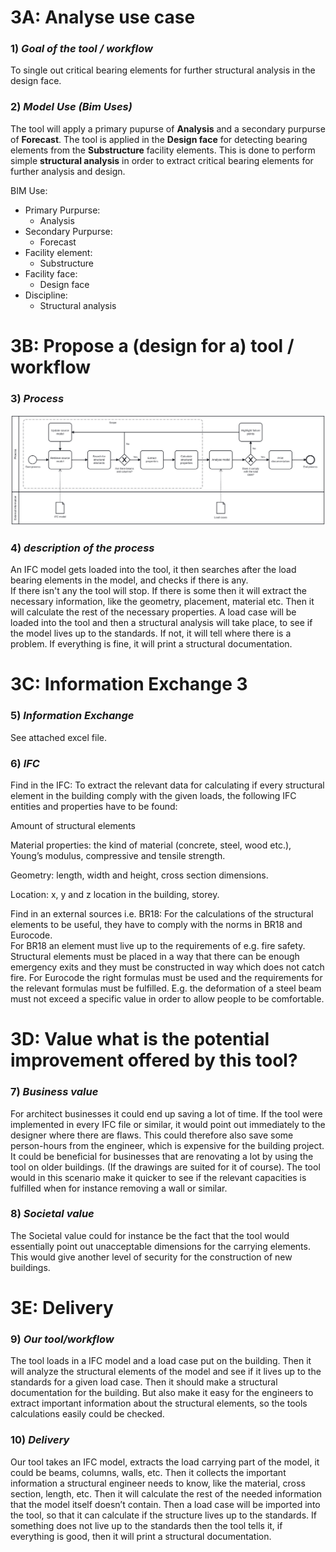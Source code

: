 
# 3A: Analyse use case


### 1) *Goal of the tool / workflow*
To single out critical bearing elements for further structural analysis in the design face. 

### 2) *Model Use (Bim Uses)*

The tool will apply a primary pupurse of **Analysis** and a secondary purpurse of **Forecast**. 
The tool is applied in the **Design face** for detecting bearing elements from the **Substructure** facility elements. 
This is done to perform simple **structural analysis** in order to extract critical bearing elements for further analysis and design. 

BIM Use:
- Primary Purpurse:
    - Analysis
- Secondary Purpurse: 
    - Forecast
- Facility element: 
    - Substructure
- Facility face:
    - Design face
- Discipline: 
    - Structural analysis

# 3B: Propose a (design for a) tool / workflow


### 3) *Process*
<IMG src="IMG_folder/A3 BPMN Group 14.svg">

### 4) *description of the process*
An IFC model gets loaded into the tool, it then searches after the load bearing elements in the model, and checks if there is any.  
If there isn't any the tool will stop. If there is some then it will extract the necessary information, like the geometry, placement, material etc. Then it will calculate the rest of the necessary properties. A load case will be loaded into the tool and then a structural analysis will take place, to see if the model lives up to the standards. If not, it will tell where there is a problem. If everything is fine, it will print a structural documentation.  


# 3C: Information Exchange 3


### 5) *Information Exchange*
See attached excel file.
 
### 6) *IFC*
Find in the IFC:
To extract the relevant data for calculating if every structural element in the building comply with the given loads, the following IFC entities and properties have to be found: 

Amount of structural elements 

Material properties: the kind of material (concrete, steel, wood etc.), Young’s modulus, compressive and tensile strength. 

Geometry: length, width and height, cross section dimensions. 

Location: x, y and z location in the building, storey. 

Find in an external sources i.e. BR18: 
For the calculations of the structural elements to be useful, they have to comply with the norms in BR18 and Eurocode.  
For BR18 an element must live up to the requirements of e.g. fire safety. Structural elements must be placed in a way that there can be enough emergency exits and they must be constructed in way which does not catch fire. 
For Eurocode the right formulas must be used and the requirements for the relevant formulas must be fulfilled. E.g. the deformation of a steel beam must not exceed a specific value in order to allow people to be comfortable. 

 

# 3D: Value what is the potential improvement offered by this tool?

 
### 7) *Business value*
For architect businesses it could end up saving a lot of time. If the tool were implemented in every IFC file or similar, it would point out immediately to the designer where there are flaws. This could therefore also save some person-hours from the engineer, which is expensive for the building project.  
It could be beneficial for businesses that are renovating a lot by using the tool on older buildings. (If the drawings are suited for it of course). The tool would in this scenario make it quicker to see if the relevant capacities is fulfilled when for instance removing a wall or similar.  

### 8) *Societal value*
The Societal value could for instance be the fact that the tool would essentially point out unacceptable dimensions for the carrying elements. This would give another level of security for the construction of new buildings.   


# 3E: Delivery


### 9) *Our tool/workflow*
The tool loads in a IFC model and a load case put on the building. Then it will analyze the structural elements of the model and see if it lives up to the standards for a given load case. Then it should make a structural documentation for the building. But also make it easy for the engineers to extract important information about the structural elements, so the tools calculations easily could be checked.  

### 10) *Delivery*
Our tool takes an IFC model, extracts the load carrying part of the model, it could be beams, columns, walls, etc. Then it collects the important information a structural engineer needs to know, like the material, cross section, length, etc. Then it will calculate the rest of the needed information that the model itself doesn’t contain.  Then a load case will be imported into the tool, so that it can calculate if the structure lives up to the standards. If something does not live up to the standards then the tool tells it, if everything is good, then it will print a structural documentation. 

 

 
